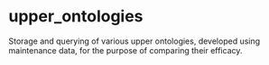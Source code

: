 # upper_ontologies
Storage and querying of various upper ontologies, developed using maintenance data, for the purpose of comparing their efficacy.
